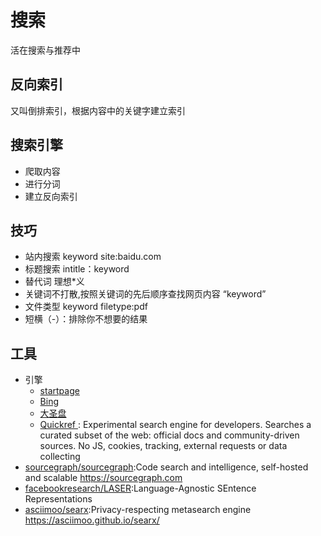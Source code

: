 # 搜索

活在搜索与推荐中

## 反向索引

又叫倒排索引，根据内容中的关键字建立索引

## 搜索引擎

* 爬取内容
* 进行分词
* 建立反向索引

## 技巧

* 站内搜索 keyword site:baidu.com
* 标题搜索 intitle：keyword
* 替代词 理想*义
* 关键词不打散,按照关键词的先后顺序查找网页内容 “keyword”
* 文件类型 keyword filetype:pdf
* 短横（-）：排除你不想要的结果

## 工具

* 引擎
    - [startpage](https://www.startpage.com/)
    - [Bing](https://cn.bing.com/)
    - [大圣盘](https://www.dashengpan.com/)
    - [Quickref ](https://quickref.dev/): Experimental search engine for developers. Searches a curated subset of the web: official docs and community-driven sources. No JS, cookies, tracking, external requests or data collecting
* [sourcegraph/sourcegraph](https://github.com/sourcegraph/sourcegraph):Code search and intelligence, self-hosted and scalable https://sourcegraph.com
* [facebookresearch/LASER](https://github.com/facebookresearch/LASER):Language-Agnostic SEntence Representations
* [asciimoo/searx](https://github.com/asciimoo/searx):Privacy-respecting metasearch engine https://asciimoo.github.io/searx/
